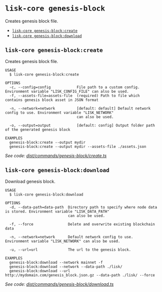 `lisk-core genesis-block`
=========================

Creates genesis block file.

* [`lisk-core genesis-block:create`](#lisk-core-genesis-blockcreate)
* [`lisk-core genesis-block:download`](#lisk-core-genesis-blockdownload)

## `lisk-core genesis-block:create`

Creates genesis block file.

```
USAGE
  $ lisk-core genesis-block:create

OPTIONS
  -c, --config=config            File path to a custom config. Environment variable "LISK_CONFIG_FILE" can also be used.
  -f, --assets-file=assets-file  (required) Path to file which contains genesis block asset in JSON format

  -n, --network=network          [default: default] Default network config to use. Environment variable "LISK_NETWORK"
                                 can also be used.

  -o, --output=output            [default: config] Output folder path of the generated genesis block

EXAMPLES
  genesis-block:create --output mydir
  genesis-block:create --output mydir --assets-file ./assets.json
```

_See code: [dist/commands/genesis-block/create.ts](https://github.com/LiskHQ/lisk-core/blob/v4.0.0-beta.2/dist/commands/genesis-block/create.ts)_

## `lisk-core genesis-block:download`

Download genesis block.

```
USAGE
  $ lisk-core genesis-block:download

OPTIONS
  -d, --data-path=data-path  Directory path to specify where node data is stored. Environment variable "LISK_DATA_PATH"
                             can also be used.

  -f, --force                Delete and overwrite existing blockchain data

  -n, --network=network      Default network config to use. Environment variable "LISK_NETWORK" can also be used.

  -u, --url=url              The url to the genesis block.

EXAMPLES
  genesis-block:download --network mainnet -f
  genesis-block:download --network --data-path ./lisk/
  genesis-block:download --url http://mydomain.com/genesis_block.json.gz --data-path ./lisk/ --force
```

_See code: [dist/commands/genesis-block/download.ts](https://github.com/LiskHQ/lisk-core/blob/v4.0.0-beta.2/dist/commands/genesis-block/download.ts)_
